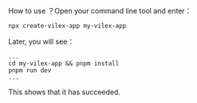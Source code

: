 

How to use ？Open your command line tool and enter：

```shell
npx create-vilex-app my-vilex-app
```

Later,  you will see：

```shell
...
cd my-vilex-app && pnpm install
pnpm run dev
...
```

This shows that it has succeeded.

